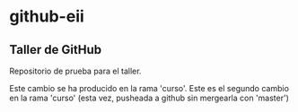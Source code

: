 # github-eii

## Taller de GitHub

Repositorio de prueba para el taller.

Este cambio se ha producido en la rama 'curso'.
Este es el segundo cambio en la rama 'curso' (esta vez, pusheada a github sin mergearla con 'master')
